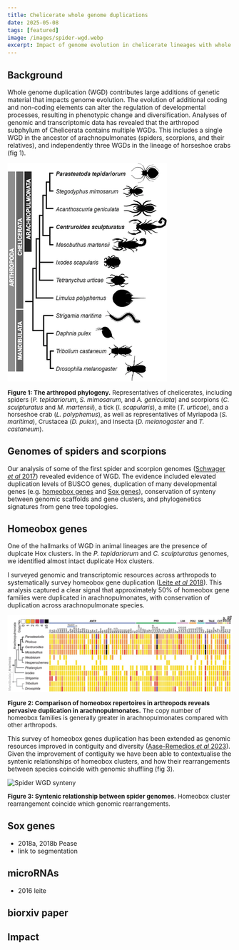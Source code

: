 ```yaml
---
title: Chelicerate whole genome duplications
date: 2025-05-08
tags: [featured]
image: /images/spider-wgd.webp
excerpt: Impact of genome evolution in chelicerate lineages with whole genome duplication
---
```


## Background

Whole genome duplication (WGD) contributes large additions of genetic material that impacts genome evolution. The evolution of additional coding and non-coding elements can alter the regulation of developmental processes, resulting in phenotypic change and diversification. Analyses of genomic and transcriptomic data has revealed that the arthropod subphylum of Chelicerata contains multiple WGDs. This includes a single WGD in the ancestor of arachnopulmonates (spiders, scorpions, and their relatives), and independently three WGDs in the lineage of horseshoe crabs (fig 1).

![Chelicerate phylogeny](/images/chelicerate-phy.webp)
<p style="text-align:left; font-size: 0.85rem; line-height: 1.2;"><b>Figure 1: The arthropod phylogeny.</b> Representatives of chelicerates, including spiders (<i>P. tepidariorum</i>, <i>S. mimosarum</i>, and <i>A. geniculata</i>) and scorpions (<i>C. sculpturatus</i> and <i>M. martensii</i>), a tick (<i>I. scapularis</i>), a mite (<i>T. urticae</i>), and a horseshoe crab (<i>L. polyphemus</i>), as well as representatives of Myriapoda (<i>S. maritima</i>), Crustacea (<i>D. pulex</i>), and Insecta (<i>D. melanogaster</i> and <i>T. castaneum</i>).</p>

## Genomes of spiders and scorpions
Our analysis of some of the first spider and scorpion genomes ([Schwager <i>et al</i> 2017](https://bmcbiol.biomedcentral.com/articles/10.1186/s12915-017-0399-x)) revealed evidence of WGD. The evidence included elevated duplication levels of BUSCO genes, duplication of many developmental genes (e.g. [homeobox genes](/_posts/spider-wgd#homeobox-genes) and [Sox genes](_posts/spider-wgd#sox-genes)), conservation of synteny between genomic scaffolds and gene clusters, and phylogenetics signatures from gene tree topologies.

## Homeobox genes
One of the hallmarks of WGD in animal lineages are the presence of duplcate Hox clusters. In the <i>P. tepidariorum</i> and <i>C. sculpturatus</i> genomes, we identified almost intact duplicate Hox clusters.

I surveyed genomic and transcriptomic resources across arthropods to systematically survey homeobox gene duplication ([Leite <i>et al</i> 2018](https://academic.oup.com/mbe/article/35/9/2240/5040134)). This analysis captured a clear signal that approximately 50% of homeobox gene families were duplicated in arachnopulmonates, with conservation of duplication across arachnopulmonate species.

![Arthropod homeobox genes](/images/spider-homeobox.webp)
<p style="text-align:left; font-size: 0.85rem; line-height: 1.2;"><b>Figure 2: Comparison of homeobox repertoires in arthropods reveals pervasive duplication in arachnopulmonates.</b> The copy number of homeobox families is generally greater in arachnopulmonates compared with other arthropods.</p>

This survey of homeobox genes duplication has been extended as genomic resources improved in contiguity and diversity ([Aase-Remedios <i>et al</i> 2023](https://academic.oup.com/mbe/article/40/12/msad239/7341927)). Given the improvement of contiguity we have been able to contextualise the syntenic relationships of homeobox clusters, and how their rearrangements between species coincide with genomic shuffling (fig 3).

![Spider WGD synteny](/images/spider-wdg-full.webp)
<p style="text-align:left; font-size: 0.85rem; line-height: 1.2;"><b>Figure 3: Syntenic relationship between spider genomes.</b> Homeobox cluster rearrangement coincide which genomic rearrangements.</p>

## Sox genes
- 2018a, 2018b Pease
- link to segmentation

## microRNAs
- 2016 leite

## biorxiv paper

## Impact